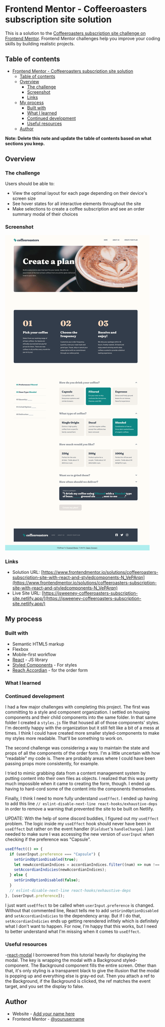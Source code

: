 # Frontend Mentor - Coffeeroasters subscription site solution

This is a solution to the [Coffeeroasters subscription site challenge on Frontend Mentor](https://www.frontendmentor.io/challenges/coffeeroasters-subscription-site-5Fc26HVY6). Frontend Mentor challenges help you improve your coding skills by building realistic projects.

## Table of contents

- [Frontend Mentor - Coffeeroasters subscription site solution](#frontend-mentor---coffeeroasters-subscription-site-solution)
  - [Table of contents](#table-of-contents)
  - [Overview](#overview)
    - [The challenge](#the-challenge)
    - [Screenshot](#screenshot)
    - [Links](#links)
  - [My process](#my-process)
    - [Built with](#built-with)
    - [What I learned](#what-i-learned)
    - [Continued development](#continued-development)
    - [Useful resources](#useful-resources)
  - [Author](#author)

**Note: Delete this note and update the table of contents based on what sections you keep.**

## Overview

### The challenge

Users should be able to:

- View the optimal layout for each page depending on their device's screen size
- See hover states for all interactive elements throughout the site
- Make selections to create a coffee subscription and see an order summary modal of their choices

### Screenshot

![](./screenshot.png)

### Links

- Solution URL: [https://www.frontendmentor.io/solutions/coffeeroasters-subscription-site-with-react-and-styledcomponents-N_VePArqn](https://www.frontendmentor.io/solutions/coffeeroasters-subscription-site-with-react-and-styledcomponents-N_VePArqn)
- Live Site URL: [https://jsweeney-coffeeroasters-subscription-site.netlify.app/](https://jsweeney-coffeeroasters-subscription-site.netlify.app/)

## My process

### Built with

- Semantic HTML5 markup
- Flexbox
- Mobile-first workflow
- [React](https://reactjs.org/) - JS library
- [Styled Components](https://styled-components.com/) - For styles
- [Reach Accordian](https://reach.tech/accordion/) - for the order form

### What I learned

### Continued development

I had a few major challenges with completing this project. The first was committing to a style and component organization. I settled on housing components and their child components into the same folder. In that same folder I created a `styles.js` file that housed all of those components' styles. I'm decently happy with the organization but it still felt like a bit of a mess at times. I think I could have created more smaller styled-components to make my styles more readable. That'll be something to work on.

The second challenge was considering a way to maintain the state and props of all the components of the order form. I'm a little uncertain with how "readable" my code is. There are probably areas where I could have been passing props more consistently, for example.

I tried to mimic grabbing data from a content management system by putting content into their own files as objects. I realized that this was pretty much impossible when it came to creating the form, though. I ended up having to hard-cord some of the content into the components themselves.

Finally, I think I need to more fully understand `useEffect`. I ended up having to add this line `// eslint-disable-next-line react-hooks/exhaustive-deps` in order to remove a warning that prevented the site to be built on Netlify.

UPDATE: With the help of some discord buddies, I figured out my `useEffect` problem. The logic inside my `useEffect` hook should never have been in `useEffect` but rather on the event handler (`Fieldset`'s `handleChange`). I just needed to make sure I was accessing the new version of `userInput` when checking if the preference was "Capsule".

```js
useEffect(() => {
  if (userInput.preference === "Capsule") {
    setGrindOptionDisabled(true);
    let newAccordianIndices = accordianIndices.filter((num) => num !== 3);
    setAccordianIndicies(newAccordianIndices);
  } else {
    setGrindOptionDisabled(false);
  }
  // eslint-disable-next-line react-hooks/exhaustive-deps
}, [userInput.preference]);
```

I just want `useEffect` to be called when `userInput.preference` is changed. Without that commented line, React tells me to add `setGrindOptionDisabled` and `setAccordianIndicies` to the dependency array. But if I do that, `setAccordianIndicies` ends up getting rerendered infitely which is definitely what I don't want to happen. For now, I'm happy that this works, but I need to better understand what I'm missing when it comes to `useEffect`.

### Useful resources

-[react-modal](https://github.com/briancodex/react-modal-v1) I borrowered from this tutorial heavily for displaying the modal. The key is wrapping the modal with a Background styled-component. The Background component fills the entire screen. Other than that, it's only styling is a transparent black to give the illusion that the modal is popping up and everything else is gray-ed out. Then you attach a ref to the Background, if the Background is clicked, the ref matches the event target, and you set the display to false.

## Author

- Website - [Add your name here](https://jimmysweeney.page)
- Frontend Mentor - [@yourusername](https://www.frontendmentor.io/profile/sweenejp)

